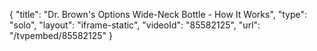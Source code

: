 {
    "title": "Dr. Brown's Options Wide-Neck Bottle - How It Works",
    "type": "solo",
    "layout": "iframe-static",
    "videoId": "85582125",
    "url": "\/tvpembed\/85582125"
}
